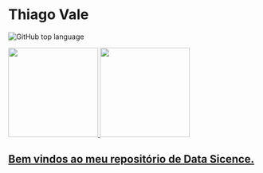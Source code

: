 # Thiago Vale
![GitHub top language](https://img.shields.io/github/languages/top/thiago-vale/Data-Science)
<div>
  <a href="https://github.com/thiago-vale">
  <img height="180em" src="https://github-readme-stats.vercel.app/api?username=thiago-vale&show_icons=true&theme=highcontrast&include_all_commits=true&count_private=true"/>
  <img height="180em" src="https://github-readme-stats.vercel.app/api/top-langs/?username=thiago-vale&layout=compact&langs_count=7&theme=highcontrast"/>
</div>
  
##

## Bem vindos ao meu repositório de Data Sicence.
